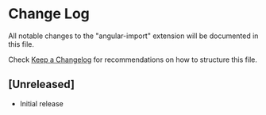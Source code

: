 # Change Log

All notable changes to the "angular-import" extension will be documented in this file.

Check [Keep a Changelog](http://keepachangelog.com/) for recommendations on how to structure this file.

## [Unreleased]

- Initial release